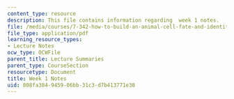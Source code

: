 ```yaml
---
content_type: resource
description: This file contains information regarding  week 1 notes.
file: /media/courses/7-342-how-to-build-an-animal-cell-fate-and-identity-in-development-and-disease-fall-2017/808fa384945906bb31c3d7b413771e38_MIT7_342F17_Week_1_notes.pdf
file_type: application/pdf
learning_resource_types:
- Lecture Notes
ocw_type: OCWFile
parent_title: Lecture Summaries
parent_type: CourseSection
resourcetype: Document
title: Week 1 Notes
uid: 808fa384-9459-06bb-31c3-d7b413771e38
---
```

